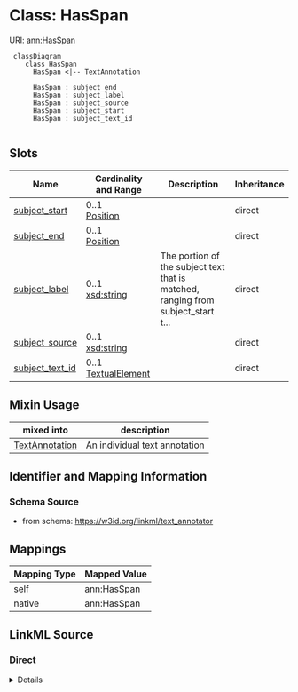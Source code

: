 # Class: HasSpan



URI: [ann:HasSpan](https://w3id.org/linkml/text_annotator/HasSpan)



```{mermaid}
 classDiagram
    class HasSpan
      HasSpan <|-- TextAnnotation
      
      HasSpan : subject_end
      HasSpan : subject_label
      HasSpan : subject_source
      HasSpan : subject_start
      HasSpan : subject_text_id
      
```




<!-- no inheritance hierarchy -->


## Slots

| Name | Cardinality and Range | Description | Inheritance |
| ---  | --- | --- | --- |
| [subject_start](subject_start.md) | 0..1 <br/> [Position](Position.md) |  | direct |
| [subject_end](subject_end.md) | 0..1 <br/> [Position](Position.md) |  | direct |
| [subject_label](subject_label.md) | 0..1 <br/> [xsd:string](http://www.w3.org/2001/XMLSchema#string) | The portion of the subject text that is matched, ranging from subject_start t... | direct |
| [subject_source](subject_source.md) | 0..1 <br/> [xsd:string](http://www.w3.org/2001/XMLSchema#string) |  | direct |
| [subject_text_id](subject_text_id.md) | 0..1 <br/> [TextualElement](TextualElement.md) |  | direct |



## Mixin Usage

| mixed into | description |
| --- | --- |
| [TextAnnotation](TextAnnotation.md) | An individual text annotation |








## Identifier and Mapping Information







### Schema Source


* from schema: https://w3id.org/linkml/text_annotator





## Mappings

| Mapping Type | Mapped Value |
| ---  | ---  |
| self | ann:HasSpan |
| native | ann:HasSpan |





## LinkML Source

<!-- TODO: investigate https://stackoverflow.com/questions/37606292/how-to-create-tabbed-code-blocks-in-mkdocs-or-sphinx -->

### Direct

<details>
```yaml
name: HasSpan
from_schema: https://w3id.org/linkml/text_annotator
rank: 1000
mixin: true
attributes:
  subject_start:
    name: subject_start
    from_schema: https://w3id.org/linkml/text_annotator
    exact_mappings:
    - bpa:from
    rank: 1000
    range: Position
  subject_end:
    name: subject_end
    from_schema: https://w3id.org/linkml/text_annotator
    exact_mappings:
    - bpa:to
    rank: 1000
    range: Position
  subject_label:
    name: subject_label
    description: The portion of the subject text that is matched, ranging from subject_start
      to subject_end
    from_schema: https://w3id.org/linkml/text_annotator
    exact_mappings:
    - bpa:text
    rank: 1000
  subject_source:
    name: subject_source
    from_schema: https://w3id.org/linkml/text_annotator
    exact_mappings:
    - oa:hasBody
    rank: 1000
    slot_uri: sssom:subject_source
  subject_text_id:
    name: subject_text_id
    from_schema: https://w3id.org/linkml/text_annotator
    rank: 1000
    range: TextualElement

```
</details>

### Induced

<details>
```yaml
name: HasSpan
from_schema: https://w3id.org/linkml/text_annotator
rank: 1000
mixin: true
attributes:
  subject_start:
    name: subject_start
    from_schema: https://w3id.org/linkml/text_annotator
    exact_mappings:
    - bpa:from
    rank: 1000
    alias: subject_start
    owner: HasSpan
    domain_of:
    - HasSpan
    range: Position
  subject_end:
    name: subject_end
    from_schema: https://w3id.org/linkml/text_annotator
    exact_mappings:
    - bpa:to
    rank: 1000
    alias: subject_end
    owner: HasSpan
    domain_of:
    - HasSpan
    range: Position
  subject_label:
    name: subject_label
    description: The portion of the subject text that is matched, ranging from subject_start
      to subject_end
    from_schema: https://w3id.org/linkml/text_annotator
    exact_mappings:
    - bpa:text
    rank: 1000
    alias: subject_label
    owner: HasSpan
    domain_of:
    - HasSpan
    range: string
  subject_source:
    name: subject_source
    from_schema: https://w3id.org/linkml/text_annotator
    exact_mappings:
    - oa:hasBody
    rank: 1000
    slot_uri: sssom:subject_source
    alias: subject_source
    owner: HasSpan
    domain_of:
    - HasSpan
    range: string
  subject_text_id:
    name: subject_text_id
    from_schema: https://w3id.org/linkml/text_annotator
    rank: 1000
    alias: subject_text_id
    owner: HasSpan
    domain_of:
    - HasSpan
    range: TextualElement

```
</details>